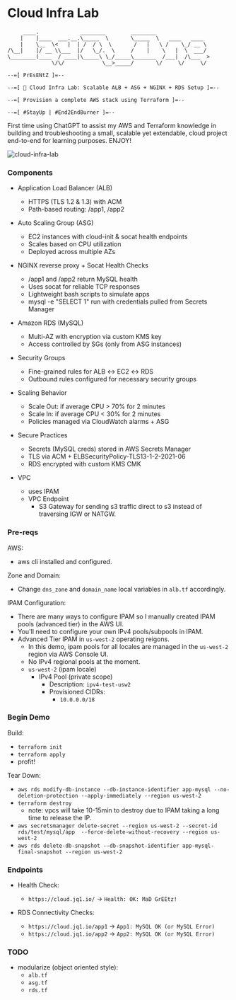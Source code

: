 # Cloud Infra Lab
```
     ____.             ________        ________
    |    |____  ___.__.\_____  \       \_____  \   ____   ____
    |    \__  \<   |  | /  / \  \       /   |   \ /    \_/ __ \
/\__|    |/ __ \\___  |/   \_/.  \     /    |    \   |  \  ___/
\________(____  / ____|\_____\ \_/_____\_______  /___|  /\___  >
              \/\/            \__>_____/       \/     \/     \/

--=[ PrEsENtZ ]=--

--=[ 🚀 Cloud Infra Lab: Scalable ALB + ASG + NGINX + RDS Setup ]=--

--=[ Provision a complete AWS stack using Terraform ]=--

--=[ #StayUp | #End2EndBurner ]=--
```

First time using ChatGPT to assist my AWS and Terraform knowledge in building and troubleshooting a small, scalable yet extendable, cloud project end-to-end for learning purposes. ENJOY!

![cloud-infra-lab](https://jq1-io.s3.us-east-1.amazonaws.com/projects/cloud-infra-lab.png)

### Components
- Application Load Balancer (ALB)
  - HTTPS (TLS 1.2 & 1.3) with ACM
  - Path-based routing: /app1, /app2

- Auto Scaling Group (ASG)
  - EC2 instances with cloud-init & socat health endpoints
  - Scales based on CPU utilization
  - Deployed across multiple AZs

- NGINX reverse proxy + Socat Health Checks
  - /app1 and /app2 return MySQL health
  - Uses socat for reliable TCP responses
  - Lightweight bash scripts to simulate apps
  - mysql -e "SELECT 1" run with credentials pulled from Secrets Manager

- Amazon RDS (MySQL)
  - Multi-AZ with encryption via custom KMS key
  - Access controlled by SGs (only from ASG instances)

- Security Groups
  - Fine-grained rules for ALB ↔ EC2 ↔ RDS
  - Outbound rules configured for necessary security groups

- Scaling Behavior
  - Scale Out: if average CPU > 70% for 2 minutes
  - Scale In: if average CPU < 30% for 2 minutes
  - Policies managed via CloudWatch alarms + ASG

- Secure Practices
  - Secrets (MySQL creds) stored in AWS Secrets Manager
  - TLS via ACM + ELBSecurityPolicy-TLS13-1-2-2021-06
  - RDS encrypted with custom KMS CMK

- VPC
  - uses IPAM
  - VPC Endpoint
    - S3 Gateway for sending s3 traffic direct to s3 instead of traversing IGW or NATGW.


### Pre-reqs
AWS:
- aws cli installed and configured.

Zone and Domain:
- Change `dns_zone` and `domain_name` local variables in `alb.tf` accordingly.

IPAM Configuration:
- There are many ways to configure IPAM so I manually created IPAM pools (advanced tier) in the AWS UI.
- You'll need to configure your own IPv4 pools/subpools in IPAM.
- Advanced Tier IPAM in `us-west-2` operating reigons.
  - In this demo, ipam pools for all locales are managed in the `us-west-2` region via AWS Console UI.
  - No IPv4 regional pools at the moment.
  - `us-west-2` (ipam locale)
    - IPv4 Pool (private scope)
      - Description: `ipv4-test-usw2`
      - Provisioned CIDRs:
        - `10.0.0.0/18`

### Begin Demo
Build:
- `terraform init`
- `terraform apply`
- profit!

Tear Down:
- `aws rds modify-db-instance --db-instance-identifier app-mysql --no-deletion-protection --apply-immediately --region us-west-2`
- `terraform destroy`
  - note: vpcs will take 10-15min to destroy due to IPAM taking a long
    time to release the IP.
- `aws secretsmanager delete-secret --region us-west-2 --secret-id rds/test/mysql/app  --force-delete-without-recovery --region us-west-2`
- `aws rds delete-db-snapshot --db-snapshot-identifier app-mysql-final-snapshot --region us-west-2`


### Endpoints
- Health Check:
  - `https://cloud.jq1.io/` -> `Health: OK: MaD GrEEtz!`

- RDS Connectivity Checks:
  - `https://cloud.jq1.io/app1` -> `App1: MySQL OK (or MySQL Error)`
  - `https://cloud.jq1.io/app2` -> `App2: MySQL OK (or MySQL Error)`

### TODO
- modularize (object oriented style):
  - `alb.tf`
  - `asg.tf`
  - `rds.tf`

